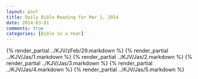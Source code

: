 ```yaml
---
layout: post
title: Daily Bible Reading for Mar 1, 2014
date: 2014-03-01
comments: true
categories: [Bible in a Year]
---
```

{% render_partial ../KJV/zFeb/29.markdown %}
{% render_partial ../KJV/Jas/1.markdown %}
{% render_partial ../KJV/Jas/2.markdown %}
{% render_partial ../KJV/Jas/3.markdown %}
{% render_partial ../KJV/Jas/4.markdown %}
{% render_partial ../KJV/Jas/5.markdown %}

